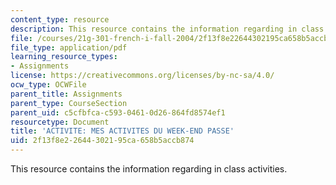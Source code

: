 ```yaml
---
content_type: resource
description: This resource contains the information regarding in class activities.
file: /courses/21g-301-french-i-fall-2004/2f13f8e22644302195ca658b5accb874_MIT21G_301F04_ch5_ex2.pdf
file_type: application/pdf
learning_resource_types:
- Assignments
license: https://creativecommons.org/licenses/by-nc-sa/4.0/
ocw_type: OCWFile
parent_title: Assignments
parent_type: CourseSection
parent_uid: c5cfbfca-c593-0461-0d26-864fd8574ef1
resourcetype: Document
title: 'ACTIVITE: MES ACTIVITES DU WEEK-END PASSE'
uid: 2f13f8e2-2644-3021-95ca-658b5accb874
---
```

This resource contains the information regarding in class activities.